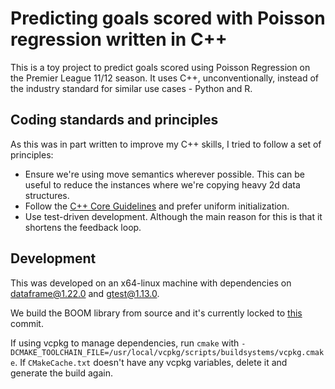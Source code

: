 # Predicting goals scored with Poisson regression written in C++
This is a toy project to predict goals scored using Poisson Regression on the Premier League 11/12 season. It uses C++, unconventionally, instead of the industry standard for similar use cases - Python and R.

## Coding standards and principles
As this was in part written to improve my C++ skills, I tried to follow a set of principles:
- Ensure we're using move semantics wherever possible. This can be useful to reduce the instances where we're copying heavy 2d data structures.
- Follow the [C++ Core Guidelines](https://isocpp.github.io/CppCoreGuidelines/CppCoreGuidelines#es23-prefer-the--initializer-syntax) and prefer uniform initialization.
- Use test-driven development. Although the main reason for this is that it shortens the feedback loop.

## Development
This was developed on an x64-linux machine with dependencies on dataframe@1.22.0 and gtest@1.13.0.

We build the BOOM library from source and it's currently locked to [this](https://github.com/steve-the-bayesian/BOOM/commit/2ff87325fbd2e3178b4c54d6508131a2fbfef90e) commit.

If using vcpkg to manage dependencies, run `cmake` with `-DCMAKE_TOOLCHAIN_FILE=/usr/local/vcpkg/scripts/buildsystems/vcpkg.cmake`. If `CMakeCache.txt` doesn't have any vcpkg variables, delete it and generate the build again.